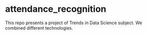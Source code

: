 # attendance_recognition
This repo presents a project of Trends in Data Science subject. We combined different technologies. 
